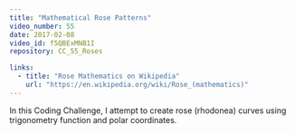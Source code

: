 ```yaml
---
title: "Mathematical Rose Patterns"
video_number: 55
date: 2017-02-08
video_id: f5QBExMNB1I
repository: CC_55_Roses

links:
  - title: "Rose Mathematics on Wikipedia"
    url: "https://en.wikipedia.org/wiki/Rose_(mathematics)"
---
```


In this Coding Challenge, I attempt to create rose (rhodonea) curves using trigonometry function and polar coordinates.
